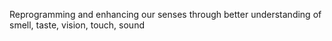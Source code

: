 Reprogramming and enhancing our senses through better understanding of smell, taste, vision, touch, sound